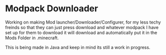 # Modpack Downloader

Working on making Mod launcher/Downloader/Configurer, for my less techy freinds so that they can just press download and whatever modpack I have set up for them to download it will download and automatically put it in the Mods Folder in .minecraft. 

This is being made in Java and keep in mind its still a work in progress.

